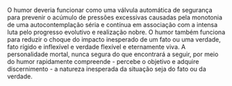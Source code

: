 ﻿O humor deveria funcionar como uma válvula automática de segurança para prevenir o acúmulo de pressões excessivas causadas pela monotonia de uma autocontemplação séria e contínua em associação com a intensa luta pelo progresso evolutivo e realização nobre. O humor também funciona para reduzir o choque do impacto inesperado de um fato ou uma verdade, fato rígido e inflexível e verdade flexível e eternamente viva. A personalidade mortal, nunca segura do que encontrará a seguir, por meio do humor rapidamente compreende - percebe o objetivo e adquire discernimento - a  natureza inesperada da situação seja do fato ou da verdade.